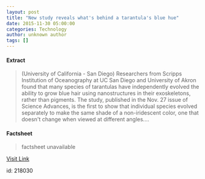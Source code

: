 ```yaml
---
layout: post
title: "New study reveals what's behind a tarantula's blue hue"
date: 2015-11-30 05:00:00
categories: Technology
author: unknown author
tags: []
---
```



#### Extract
>(University of California - San Diego) Researchers from Scripps Institution of Oceanography at UC San Diego and University of Akron found that many species of tarantulas have independently evolved the ability to grow blue hair using nanostructures in their exoskeletons, rather than pigments. The study, published in the Nov. 27 issue of Science Advances, is the first to show that individual species evolved separately to make the same shade of a non-iridescent color, one that doesn't change when viewed at different angles....

#### Factsheet
>factsheet unavailable

[Visit Link](http://www.eurekalert.org/pub_releases/2015-11/uoc--nsr113015.php)

id:  218030


